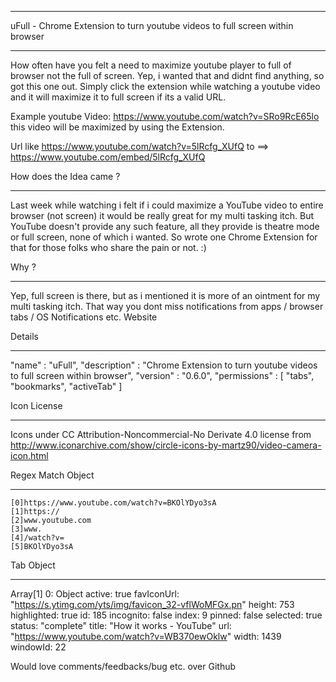 ******************************************************************************
uFull - Chrome Extension to turn youtube videos to full screen within browser
******************************************************************************

How often have you felt a need to maximize youtube player to full of browser not the full of screen. Yep, i wanted that and didnt find anything, so got this one out.
Simply click the extension while watching a youtube video and it will maximize it to full screen if its a valid URL.

Example youtube Video:  https://www.youtube.com/watch?v=SRo9RcE65lo this video will be maximized by using the Extension.

Url like 
    https://www.youtube.com/watch?v=5lRcfg_XUfQ
to ==>
    https://www.youtube.com/embed/5lRcfg_XUfQ

How does the Idea came ?
*********************************
Last week while watching i felt if i could maximize a YouTube video to entire browser (not screen) it would be really great for my multi tasking itch. But YouTube doesn't provide any such feature, all they provide is theatre mode or full screen, none of which i wanted. So wrote one Chrome Extension for that for those folks who share the pain or not. :)

Why ?
*******
Yep, full screen is there, but as i mentioned it is more of an ointment for my multi tasking itch. That way you dont miss notifications from apps / browser tabs / OS Notifications etc. 
Website

Details
*******
"name" : "uFull",
"description" : "Chrome Extension to turn youtube videos to full screen within browser",
"version" : "0.6.0",
"permissions" : [
    "tabs",
    "bookmarks",
    "activeTab"
]

Icon License
************
Icons under CC Attribution-Noncommercial-No Derivate 4.0 license from http://www.iconarchive.com/show/circle-icons-by-martz90/video-camera-icon.html

Regex Match Object
******************
    [0]https://www.youtube.com/watch?v=BKOlYDyo3sA
    [1]https://
    [2]www.youtube.com
    [3]www.
    [4]/watch?v=
    [5]BKOlYDyo3sA
    
Tab Object
***********
Array[1]
    0: Object
        active: true
        favIconUrl: "https://s.ytimg.com/yts/img/favicon_32-vflWoMFGx.pn"
        height: 753
        highlighted: true
        id: 185
        incognito: false
        index: 9
        pinned: false
        selected: true
        status: "complete"
        title: "How it works - YouTube"
        url: "https://www.youtube.com/watch?v=WB370ewOklw"
        width: 1439
        windowId: 22
        
Would love comments/feedbacks/bug etc. over Github